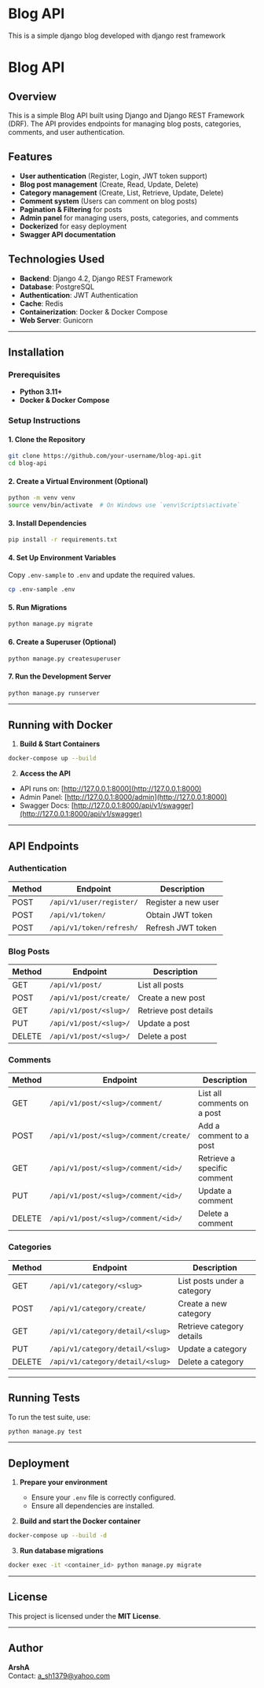 # Blog API

This is a simple django blog developed with django rest framework

# Blog API

## Overview

This is a simple Blog API built using Django and Django REST Framework (DRF). The API provides endpoints for managing blog posts, categories, comments, and user authentication.

## Features

- **User authentication** (Register, Login, JWT token support)
- **Blog post management** (Create, Read, Update, Delete)
- **Category management** (Create, List, Retrieve, Update, Delete)
- **Comment system** (Users can comment on blog posts)
- **Pagination & Filtering** for posts
- **Admin panel** for managing users, posts, categories, and comments
- **Dockerized** for easy deployment
- **Swagger API documentation**

## Technologies Used

- **Backend**: Django 4.2, Django REST Framework
- **Database**: PostgreSQL
- **Authentication**: JWT Authentication
- **Cache**: Redis
- **Containerization**: Docker & Docker Compose
- **Web Server**: Gunicorn

---

## Installation

### Prerequisites

- **Python 3.11+**
- **Docker & Docker Compose**

### Setup Instructions

#### 1. Clone the Repository

```sh
git clone https://github.com/your-username/blog-api.git
cd blog-api
```

#### 2. Create a Virtual Environment (Optional)

```sh
python -m venv venv
source venv/bin/activate  # On Windows use `venv\Scripts\activate`
```

#### 3. Install Dependencies

```sh
pip install -r requirements.txt
```

#### 4. Set Up Environment Variables

Copy `.env-sample` to `.env` and update the required values.

```sh
cp .env-sample .env
```

#### 5. Run Migrations

```sh
python manage.py migrate
```

#### 6. Create a Superuser (Optional)

```sh
python manage.py createsuperuser
```

#### 7. Run the Development Server

```sh
python manage.py runserver
```

---

## Running with Docker

1. **Build & Start Containers**

```sh
docker-compose up --build
```

2. **Access the API**

- API runs on: [http://127.0.0.1:8000](http://127.0.0.1:8000)
- Admin Panel: [http://127.0.0.1:8000/admin](http://127.0.0.1:8000)
- Swagger Docs: [http://127.0.0.1:8000/api/v1/swagger](http://127.0.0.1:8000/api/v1/swagger)

---

## API Endpoints

### Authentication

| Method | Endpoint               | Description           |
|--------|------------------------|-----------------------|
| POST   | `/api/v1/user/register/` | Register a new user  |
| POST   | `/api/v1/token/`        | Obtain JWT token     |
| POST   | `/api/v1/token/refresh/` | Refresh JWT token   |

### Blog Posts

| Method | Endpoint                | Description                  |
|--------|-------------------------|------------------------------|
| GET    | `/api/v1/post/`         | List all posts               |
| POST   | `/api/v1/post/create/`  | Create a new post            |
| GET    | `/api/v1/post/<slug>/`  | Retrieve post details        |
| PUT    | `/api/v1/post/<slug>/`  | Update a post                |
| DELETE | `/api/v1/post/<slug>/`  | Delete a post                |

### Comments

| Method | Endpoint                                      | Description                        |
|--------|----------------------------------------------|------------------------------------|
| GET    | `/api/v1/post/<slug>/comment/`              | List all comments on a post       |
| POST   | `/api/v1/post/<slug>/comment/create/`       | Add a comment to a post           |
| GET    | `/api/v1/post/<slug>/comment/<id>/`         | Retrieve a specific comment       |
| PUT    | `/api/v1/post/<slug>/comment/<id>/`         | Update a comment                  |
| DELETE | `/api/v1/post/<slug>/comment/<id>/`         | Delete a comment                  |

### Categories

| Method | Endpoint                          | Description                  |
|--------|----------------------------------|------------------------------|
| GET    | `/api/v1/category/<slug>`       | List posts under a category  |
| POST   | `/api/v1/category/create/`      | Create a new category        |
| GET    | `/api/v1/category/detail/<slug>` | Retrieve category details    |
| PUT    | `/api/v1/category/detail/<slug>` | Update a category            |
| DELETE | `/api/v1/category/detail/<slug>` | Delete a category            |

---

## Running Tests

To run the test suite, use:

```sh
python manage.py test
```

---

## Deployment

1. **Prepare your environment**
   - Ensure your `.env` file is correctly configured.
   - Ensure all dependencies are installed.

2. **Build and start the Docker container**

```sh
docker-compose up --build -d
```

3. **Run database migrations**

```sh
docker exec -it <container_id> python manage.py migrate
```

---

## License

This project is licensed under the **MIT License**.

---

## Author

**ArshA**  
Contact: [a_sh1379@yahoo.com](mailto:a_sh1379@yahoo.com)

